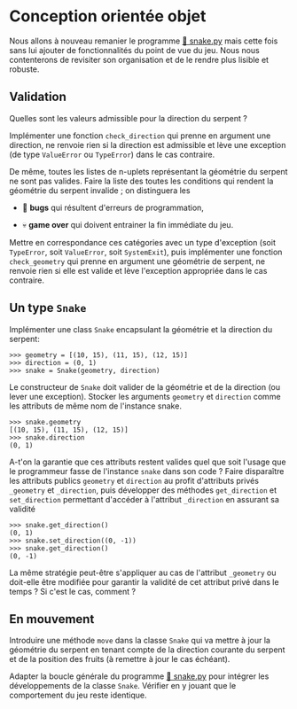Conception orientée objet
================================================================================

Nous allons à nouveau remanier le programme [🐍 snake.py](../games/solutions/snake.py)
mais cette fois sans lui ajouter de fonctionnalités du point de vue du jeu.
Nous nous contenterons de revisiter son organisation et de le rendre plus
lisible et robuste.


Validation
--------------------------------------------------------------------------------

Quelles sont les valeurs admissible pour la direction du serpent ?

Implémenter une fonction `check_direction` qui prenne en argument une
direction, ne renvoie rien si la direction est admissible et lève une
exception (de type `ValueError` ou `TypeError`) dans le cas contraire.

De même, toutes les listes de n-uplets représentant la géométrie du serpent 
ne sont pas valides. Faire la liste des toutes les conditions qui rendent 
la géométrie du serpent invalide ; on distinguera les

  - 🐛 **bugs** qui résultent d'erreurs de programmation,

  - 💀 **game over** qui doivent entrainer la fin immédiate du jeu.

Mettre en correspondance ces catégories avec un type d'exception (soit
`TypeError`, soit `ValueError`, soit `SystemExit`), puis
implémenter une fonction `check_geometry` qui prenne en argument une 
géométrie de serpent, ne renvoie rien si elle est valide et lève 
l'exception appropriée dans le cas contraire.

Un type `Snake`
--------------------------------------------------------------------------------

Implémenter une class `Snake` encapsulant la géométrie et la direction du
serpent:

    >>> geometry = [(10, 15), (11, 15), (12, 15)]
    >>> direction = (0, 1)
    >>> snake = Snake(geometry, direction)

Le constructeur de `Snake` doit valider de la géométrie et de la direction
(ou lever une exception). Stocker les arguments `geometry` et `direction` 
comme les attributs de même nom de l'instance snake.

    >>> snake.geometry
    [(10, 15), (11, 15), (12, 15)]
    >>> snake.direction
    (0, 1)

A-t'on la garantie que ces attributs restent valides quel que soit l'usage
que le programmeur fasse de l'instance `snake` dans son code ? Faire
disparaître les attributs publics `geometry` et `direction` au profit
d'attributs privés `_geometry` et `_direction`, puis développer des
méthodes `get_direction` et `set_direction` permettant d'accéder à l'attribut
`_direction` en assurant sa validité 

    >>> snake.get_direction()
    (0, 1)
    >>> snake.set_direction((0, -1))
    >>> snake.get_direction()
    (0, -1)

La même stratégie peut-être s'appliquer au cas de l'attribut `_geometry` ou 
doit-elle être modifiée pour garantir la validité de cet attribut privé dans
le temps ? Si c'est le cas, comment ?

En mouvement
--------------------------------------------------------------------------------

Introduire une méthode `move` dans la classe `Snake` qui va mettre à jour
la géométrie du serpent en tenant compte de la direction courante du serpent
et de la position des fruits (à remettre à jour le cas échéant).

Adapter la boucle générale du programme  [🐍 snake.py](../games/solutions/snake.py) 
pour intégrer les développements de la classe `Snake`. Vérifier en y jouant que le comportement du jeu reste identique.